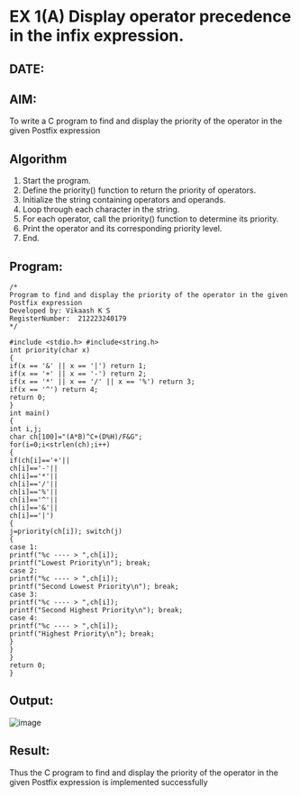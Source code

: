 # EX 1(A) Display operator precedence in the infix expression.
## DATE:
## AIM:
To write a C program to find and display the priority of the operator in the given Postfix expression

## Algorithm
1. Start the program.
2. Define the priority() function to return the priority of operators.
3. Initialize the string containing operators and operands.
4. Loop through each character in the string.
5. For each operator, call the priority() function to determine its priority.
6. Print the operator and its corresponding priority level.
7. End.
## Program:
```
/*
Program to find and display the priority of the operator in the given Postfix expression
Developed by: Vikaash K S
RegisterNumber:  212223240179
*/

#include <stdio.h> #include<string.h>
int priority(char x)
{
if(x == '&' || x == '|') return 1;
if(x == '+' || x == '-') return 2;
if(x == '*' || x == '/' || x == '%') return 3;
if(x == '^') return 4;
return 0;
}
int main()
{
int i,j;
char ch[100]="(A*B)^C+(D%H)/F&G";
for(i=0;i<strlen(ch);i++)
{
if(ch[i]=='+'||
ch[i]=='-'||
ch[i]=='*'||
ch[i]=='/'||
ch[i]=='%'||
ch[i]=='^'||
ch[i]=='&'||
ch[i]=='|')
{
j=priority(ch[i]); switch(j)
{
case 1:
printf("%c ---- > ",ch[i]);
printf("Lowest Priority\n"); break;
case 2:
printf("%c ---- > ",ch[i]);
printf("Second Lowest Priority\n"); break;
case 3:
printf("%c ---- > ",ch[i]);
printf("Second Highest Priority\n"); break;
case 4:
printf("%c ---- > ",ch[i]);
printf("Highest Priority\n"); break;
}
}
}
return 0;
}
```

## Output:
![image](https://github.com/user-attachments/assets/bded7f3b-b721-49bc-b1fb-33a4754c533d)



## Result:
Thus the C program to find and display the priority of the operator in the given Postfix expression is implemented successfully
